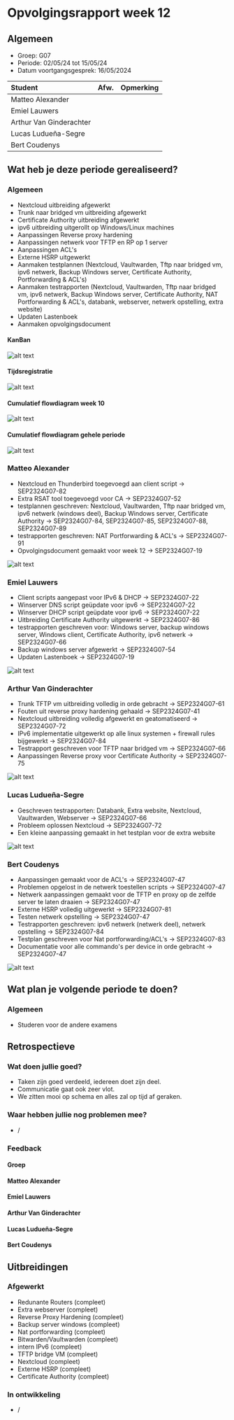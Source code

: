 # Opvolgingsrapport week 12

## Algemeen

- Groep: G07
- Periode: 02/05/24 tot 15/05/24
- Datum voortgangsgesprek: 16/05/2024

| Student                 | Afw. | Opmerking |
| :---------------------- | :--: | :-------- |
| Matteo Alexander        |      |           |
| Emiel Lauwers           |      |           |
| Arthur Van Ginderachter |      |           |
| Lucas Ludueña-Segre     |      |           |
| Bert Coudenys           |      |           |

## Wat heb je deze periode gerealiseerd?

### Algemeen

- Nextcloud uitbreiding afgewerkt
- Trunk naar bridged vm uitbreiding afgewerkt
- Certificate Authority uitbreiding afgewerkt
- ipv6 uitbreiding uitgerollt op Windows/Linux machines
- Aanpassingen Reverse proxy hardening
- Aanpassingen netwerk voor TFTP en RP op 1 server
- Aanpassingen ACL's
- Externe HSRP uitgewerkt
- Aanmaken testplannen (Nextcloud, Vaultwarden, Tftp naar bridged vm, ipv6 netwerk, Backup Windows server, Certificate Authority, Portforwarding & ACL's)
- Aanmaken testrapporten (Nextcloud, Vaultwarden, Tftp naar bridged vm, ipv6 netwerk, Backup Windows server, Certificate Authority, NAT Portforwarding & ACL's, databank, webserver, netwerk opstelling, extra website)
- Updaten Lastenboek
- Aanmaken opvolgingsdocument


#### KanBan

![alt text](Pictures/kanbanbord_week12.png)

#### Tijdsregistratie

![alt text](Pictures/jirauren.png)

#### Cumulatief flowdiagram week 10

![alt text](Pictures/cumflow_week12.png)

#### Cumulatief flowdiagram gehele periode

![alt text](Pictures/cumflowheleperiode.png)

### Matteo Alexander

<!-- Voeg hier een overzicht toe van gerealiseerde taken inclusief links naar relevante commits/documenten. -->

- Nextcloud en Thunderbird toegevoegd aan client script -> SEP2324G07-82
- Extra RSAT tool toegevoegd voor CA -> SEP2324G07-52
- testplannen geschreven: Nextcloud, Vaultwarden, Tftp naar bridged vm, ipv6 netwerk (windows deel), Backup Windows server, Certificate Authority -> SEP2324G07-84, SEP2324G07-85, SEP2324G07-88, SEP2324G07-89
- testrapporten geschreven: NAT Portforwarding & ACL's -> SEP2324G07-91
- Opvolgingsdocument gemaakt voor week 12 -> SEP2324G07-19 

<!-- Voeg hier een screenshot van het individueel tijdregistratierapport, met overzicht van elke taak en bijhorende uren. -->

![alt text](Pictures/Matteo_week12.png)

### Emiel Lauwers

<!-- Voeg hier een overzicht toe van gerealiseerde taken inclusief links naar relevante commits/documenten. -->

- Client scripts aangepast voor IPv6 & DHCP -> SEP2324G07-22
- Winserver DNS script geüpdate voor ipv6 -> SEP2324G07-22
- Winserver DHCP script geüpdate voor ipv6 -> SEP2324G07-22
- Uitbreiding Certificate Authority uitgewerkt -> SEP2324G07-86 
- testrapporten geschreven voor: Windows server, backup windows server, Windows client, Certificate Authority, ipv6 netwerk -> SEP2324G07-66
- Backup windows server afgewerkt -> SEP2324G07-54
- Updaten Lastenboek -> SEP2324G07-19 


<!-- Voeg hier een screenshot van het individueel tijdregistratierapport, met overzicht van elke taak en bijhorende uren. -->

![alt text](Pictures/Emiel_week12.png)

### Arthur Van Ginderachter

<!-- Voeg hier een overzicht toe van gerealiseerde taken inclusief links naar relevante commits/documenten. -->

- Trunk TFTP vm uitbreiding volledig in orde gebracht -> SEP2324G07-61 
- Fouten uit reverse proxy hardening gehaald -> SEP2324G07-41 
- Nextcloud uitbreiding volledig afgewerkt en geatomatiseerd -> SEP2324G07-72 
- IPv6 implementatie uitgewerkt op alle linux systemen + firewall rules bijgewerkt ->  SEP2324G07-84 
- Testrapport geschreven voor TFTP naar bridged vm -> SEP2324G07-66
- Aanpassingen Reverse proxy voor Certificate Authority -> SEP2324G07-75
<!-- Voeg hier een screenshot van het individueel tijdregistratierapport, met overzicht van elke taak en bijhorende uren. -->

![alt text](Pictures/Arthur_week12.png)

### Lucas Ludueña-Segre

<!-- Voeg hier een overzicht toe van gerealiseerde taken inclusief links naar relevante commits/documenten. -->

- Geschreven testrapporten: Databank, Extra website, Nextcloud, Vaultwarden, Webserver -> SEP2324G07-66
- Probleem oplossen Nextcloud -> SEP2324G07-72 
- Een kleine aanpassing gemaakt in het testplan voor de extra website

<!-- Voeg hier een screenshot van het individueel tijdregistratierapport, met overzicht van elke taak en bijhorende uren. -->

![alt text](Pictures/Lucas_week12.png)

### Bert Coudenys

<!-- Voeg hier een overzicht toe van gerealiseerde taken inclusief links naar relevante commits/documenten. -->

- Aanpassingen gemaakt voor de ACL's -> SEP2324G07-47 
- Problemen opgelost in de netwerk toestellen scripts -> SEP2324G07-47 
- Netwerk aanpassingen gemaakt voor de TFTP en proxy op de zelfde server te laten draaien -> SEP2324G07-47 
- Externe HSRP volledig uitgewerkt -> SEP2324G07-81 
- Testen netwerk opstelling -> SEP2324G07-47 
- Testrapporten geschreven: ipv6 netwerk (netwerk deel), netwerk opstelling -> SEP2324G07-84 
- Testplan geschreven voor Nat portforwarding/ACL's -> SEP2324G07-83
- Documentatie voor alle commando's per device in orde gebracht -> SEP2324G07-47 


![alt text](Pictures/Bert_week12.png)

## Wat plan je volgende periode te doen?

### Algemeen

<!-- Voeg hier de doelstellingen toe voor volgende periode. -->

- Studeren voor de andere examens


## Retrospectieve

### Wat doen jullie goed?

- Taken zijn goed verdeeld, iedereen doet zijn deel.
- Communicatie gaat ook zeer vlot.
- We zitten mooi op schema en alles zal op tijd af geraken.

### Waar hebben jullie nog problemen mee?

- /
### Feedback

#### Groep

#### Matteo Alexander

#### Emiel Lauwers

#### Arthur Van Ginderachter

#### Lucas Ludueña-Segre

#### Bert Coudenys

## Uitbreidingen

### Afgewerkt

- Redunante Routers (compleet)
- Extra webserver (compleet)
- Reverse Proxy Hardening (compleet)
- Backup server windows (compleet)
- Nat portforwarding (compleet)
- Bitwarden/Vaultwarden (compleet)
- intern IPv6 (compleet)
- TFTP bridge VM (compleet)
- Nextcloud (compleet)
- Externe HSRP (compleet)
- Certificate Authority (compleet)

### In ontwikkeling

- /
